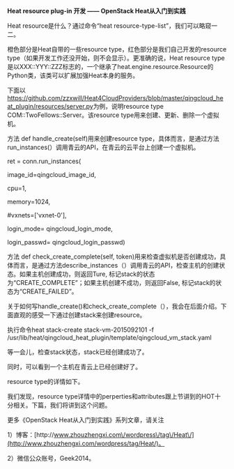 **Heat resource plug-in 开发 —— OpenStack Heat从入门到实践**

Heat resource是什么？通过命令“heat resource-type-list”，我们可以略窥一二。



橙色部分是Heat自带的一些resource type，红色部分是我们自己开发的resource type（如果开发工作还没开始，则不会显示）。更准确的说，Heat resource type是以XXX::YYY::ZZZ标志的，一个继承了heat.engine.resource.Resource的Python类，该类可以扩展加强Heat本身的服务。

下面以[https:\/\/github.com\/zzxwill\/Heat4CloudProviders\/blob\/master\/qingcloud\_heat\_plugin\/resources\/server.py](https://github.com/zzxwill/Heat4CloudProviders/blob/master/qingcloud_heat_plugin/resources/server.py)为例，说明resource type COM::TwoFellows::Server。该resource type用来创建、更新、删除一个虚拟机。

方法 def handle\_create\(self\)用来创建resource type，具体而言，是通过方法run\_instances\(）调用青云的API，在青云的云平台上创建一个虚拟机。

ret = conn.run\_instances\(

image\_id=qingcloud\_image\_id,

cpu=1,

memory=1024,

\#vxnets=\['vxnet-0'\],

login\_mode= qingcloud\_login\_mode,

login\_passwd= qingcloud\_login\_passwd\)

方法 def check\_create\_complete\(self, token\)用来检查虚拟机是否创建成功，具体而言，是通过方法describe\_instances（）调用青云的API，检查主机的创建状态。如果主机创建成功，则返回Ture, 标记stack的状态为“CREATE\_COMPLETE”；如果主机创建不成功，则返回False, 标记stack的状态为“CREATE\_FAILED”。

关于如何写handle\_create\(\)和check\_create\_complete（），我会在后面介绍。下面直观的感受一下通过创建stack来创建resource。

执行命令heat stack-create stack-vm-2015092101 -f \/usr\/lib\/heat\/qingcloud\_heat\_plugin\/template\/qingcloud\_vm\_stack.yaml

等一会儿，检查stack状态，stack已经创建成功了。

同时，可以看到一个主机在青云上已经创建好了。

resource type的详情如下。

我们发现，resource type详情中的perperties和attributes跟上节讲到的HOT十分相关。下篇，我们将讲到这个问题。

更多《OpenStack Heat从入门到实践》系列文章，请关注

1）博客：[http:\/\/www.zhouzhengxi.com\/wordpress\/tag\/Heat\/](http://www.zhouzhengxi.com/wordpress/tag/Heat/)。

2）微信公众账号，Geek2014。

